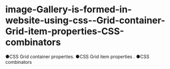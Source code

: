 # image-Gallery-is-formed-in-website-using-css--Grid-container-Grid-item-properties-CSS-combinators
●CSS Grid container properties. ●CSS Grid item properties . ●CSS combinators
